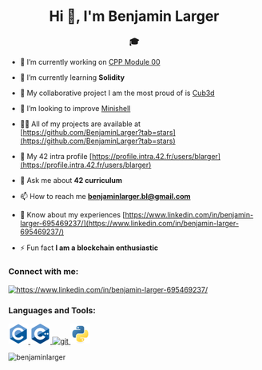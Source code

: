 <h1 align="center">Hi 👋, I'm Benjamin Larger</h1>
<h3 align="center">🎓 <Programmation Engineering in 42 School | Market Finance Master degree in Université de Montpellier></h3>

- 🔭 I’m currently working on [CPP Module 00](https://github.com/BenjaminLarger/C-)

- 🌱 I’m currently learning **Solidity**

- 👯 My collaborative project I am the most proud of is [Cub3d](https://github.com/DorukEmre/cub3d)

- 🤝 I’m looking to improve [Minishell](https://github.com/BenjaminLarger/minishell)

- 👨‍💻 All of my projects are available at [https://github.com/BenjaminLarger?tab=stars](https://github.com/BenjaminLarger?tab=stars)

- 📝 My 42 intra profile [https://profile.intra.42.fr/users/blarger](https://profile.intra.42.fr/users/blarger)

- 💬 Ask me about **42 curriculum**

- 📫 How to reach me **benjaminlarger.bl@gmail.com**

- 📄 Know about my experiences [https://www.linkedin.com/in/benjamin-larger-695469237/](https://www.linkedin.com/in/benjamin-larger-695469237/)

- ⚡ Fun fact **I am a blockchain enthusiastic**

<h3 align="left">Connect with me:</h3>
<p align="left">
<a href="https://linkedin.com/in/https://www.linkedin.com/in/benjamin-larger-695469237/" target="blank"><img align="center" src="https://raw.githubusercontent.com/rahuldkjain/github-profile-readme-generator/master/src/images/icons/Social/linked-in-alt.svg" alt="https://www.linkedin.com/in/benjamin-larger-695469237/" height="30" width="40" /></a>
</p>

<h3 align="left">Languages and Tools:</h3>
<p align="left"> <a href="https://www.cprogramming.com/" target="_blank" rel="noreferrer"> <img src="https://raw.githubusercontent.com/devicons/devicon/master/icons/c/c-original.svg" alt="c" width="40" height="40"/> </a> <a href="https://www.w3schools.com/cpp/" target="_blank" rel="noreferrer"> <img src="https://raw.githubusercontent.com/devicons/devicon/master/icons/cplusplus/cplusplus-original.svg" alt="cplusplus" width="40" height="40"/> </a> <a href="https://git-scm.com/" target="_blank" rel="noreferrer"> <img src="https://www.vectorlogo.zone/logos/git-scm/git-scm-icon.svg" alt="git" width="40" height="40"/> </a> <a href="https://www.python.org" target="_blank" rel="noreferrer"> <img src="https://raw.githubusercontent.com/devicons/devicon/master/icons/python/python-original.svg" alt="python" width="40" height="40"/> </a> </p>

<p><img align="center" src="https://github-readme-stats.vercel.app/api/top-langs?username=benjaminlarger&show_icons=true&locale=en&layout=compact" alt="benjaminlarger" /></p>
